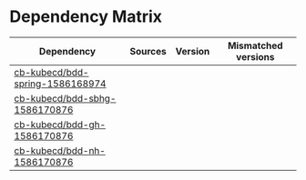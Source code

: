 # Dependency Matrix

Dependency | Sources | Version | Mismatched versions
---------- | ------- | ------- | -------------------
[cb-kubecd/bdd-spring-1586168974](https://github.com/cb-kubecd/bdd-spring-1586168974.git) |  | []() | 
[cb-kubecd/bdd-sbhg-1586170876](https://github.com/cb-kubecd/bdd-sbhg-1586170876.git) |  | []() | 
[cb-kubecd/bdd-gh-1586170876](https://github.com/cb-kubecd/bdd-gh-1586170876.git) |  | []() | 
[cb-kubecd/bdd-nh-1586170876](https://github.com/cb-kubecd/bdd-nh-1586170876.git) |  | []() | 
